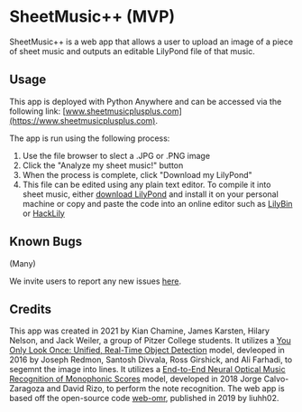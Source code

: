 # SheetMusic++ (MVP)
SheetMusic++ is a web app that allows a user to upload an image of a piece of sheet music and outputs an editable LilyPond file of that music.

## Usage
This app is deployed with Python Anywhere and can be accessed via the following link: [www.sheetmusicplusplus.com](https://www.sheetmusicplusplus.com).

The app is run using the following process:
1. Use the file browser to slect a .JPG or .PNG image
1. Click the "Analyze my sheet music!" button
1. When the process is complete, click "Download my LilyPond"
1. This file can be edited using any plain text editor. To compile it into sheet music, either [download LilyPond](http://lilypond.org/download.html) and install it on your personal machine or copy and paste the code into an online editor such as [LilyBin](http://lilybin.com) or [HackLily](https://hacklily.org)

## Known Bugs
(Many)

We invite users to report any new issues [here](https://github.com/SheetMusic-Team-3/MVP/issues).

## Credits
This app was created in 2021 by Kian Chamine, James Karsten, Hilary Nelson, and Jack Weiler, a group of Pitzer College students. It utilizes a [You Only Look Once: Unified, Real-Time Object Detection](https://arxiv.org/abs/1506.02640) model, devleoped in 2016 by Joseph Redmon, Santosh Divvala, Ross Girshick, and Ali Farhadi, to segemnt the image into lines. It utilizes a [End-to-End Neural Optical Music Recognition of Monophonic Scores](https://www.mdpi.com/2076-3417/8/4/606/htm) model, developed in 2018 Jorge Calvo-Zaragoza and David Rizo, to perform the note recognition. The web app is based off the open-source code [web-omr](https://github.com/liuhh02/web-omr), published in 2019 by liuhh02.

